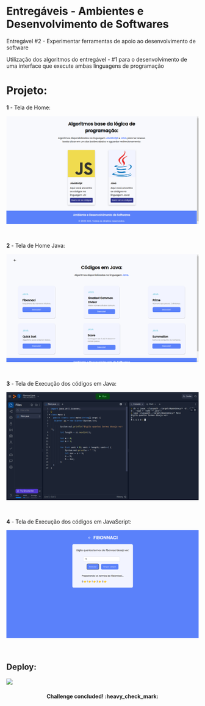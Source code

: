 # Entregáveis - Ambientes e Desenvolvimento de Softwares
Entregável #2 - Experimentar ferramentas de apoio ao desenvolvimento de software

<p>Utilização dos algoritmos do entregável - #1 para o desenvolvimento de uma interface que execute ambas linguagens de programação</p>

<h1>Projeto:</h1>

**1** - Tela de Home:
<p align="center"><img src="./assets/home.png"></p><br/>

**2** - Tela de Home Java:
<p align="center"><img src="./assets/homeJava.png"></p><br/>

**3** - Tela de Execução dos códigos em Java:
<p align="center"><img src="./assets/fibonnaciJava.png"></p><br/>

**4** - Tela de Execução dos códigos em JavaScript:
<p align="center"><img src="./assets/fibonnaci.png"></p><br/>

<h2>Deploy:</h2>

<a href="https://ambiente-software.vercel.app/"><img src="https://img.shields.io/static/v1?label=AMB&message=ENT-2&color=5a81fa&style=for-the-badge"/></a>

<h4 align="center">
   Challenge concluded! :heavy_check_mark:
</h4>
